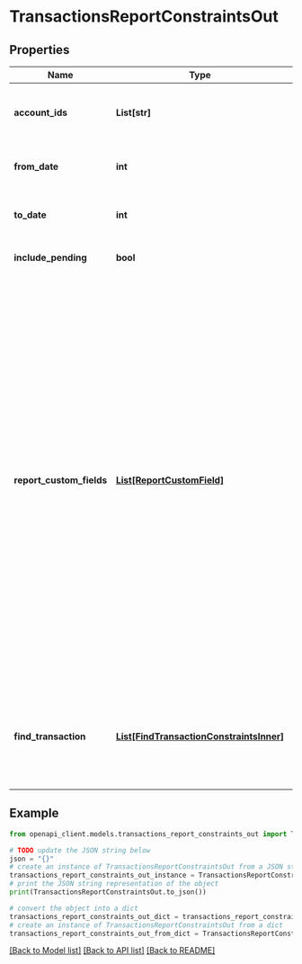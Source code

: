 # TransactionsReportConstraintsOut


## Properties

Name | Type | Description | Notes
------------ | ------------- | ------------- | -------------
**account_ids** | **List[str]** | An array of account IDs to be included in the report (all accounts will be included if not set) | [optional] 
**from_date** | **int** | A date in Unix epoch time (in seconds). See: [Handling Epoch Dates and Times](https://developer.mastercard.com/open-banking-us/documentation/codes-and-formats/). | [optional] 
**to_date** | **int** | A date in Unix epoch time (in seconds). See: [Handling Epoch Dates and Times](https://developer.mastercard.com/open-banking-us/documentation/codes-and-formats/). | [optional] 
**include_pending** | **bool** | If pending transactions must be included | [optional] [default to False]
**report_custom_fields** | [**List[ReportCustomField]**](ReportCustomField.md) | The &#x60;reportCustomFields&#x60; parameter is used when experiences are associated with a credit decisioning report.  Designate up to 5 custom fields that you&#39;d like associated with the report when it&#39;s generated. Every custom field consists of three variables: &#x60;label&#x60;, &#x60;value&#x60;, and &#x60;shown&#x60;. The &#x60;shown&#x60; variable is \&quot;true\&quot; or \&quot;false\&quot;. * \&quot;true\&quot;: (default) display the custom field in the PDF report * \&quot;false\&quot;: don&#39;t display the custom field in the PDF report  For an experience that generates multiple reports, the &#x60;reportCustomFields&#x60; parameter gets passed to all reports.  All custom fields display in the Reseller Billing API. | [optional] 
**find_transaction** | [**List[FindTransactionConstraintsInner]**](FindTransactionConstraintsInner.md) | An array of parameters used to return transactions matching the given criteria. The presence of multiple parameters will be treated as an **AND**  function. | [optional] 

## Example

```python
from openapi_client.models.transactions_report_constraints_out import TransactionsReportConstraintsOut

# TODO update the JSON string below
json = "{}"
# create an instance of TransactionsReportConstraintsOut from a JSON string
transactions_report_constraints_out_instance = TransactionsReportConstraintsOut.from_json(json)
# print the JSON string representation of the object
print(TransactionsReportConstraintsOut.to_json())

# convert the object into a dict
transactions_report_constraints_out_dict = transactions_report_constraints_out_instance.to_dict()
# create an instance of TransactionsReportConstraintsOut from a dict
transactions_report_constraints_out_from_dict = TransactionsReportConstraintsOut.from_dict(transactions_report_constraints_out_dict)
```
[[Back to Model list]](../README.md#documentation-for-models) [[Back to API list]](../README.md#documentation-for-api-endpoints) [[Back to README]](../README.md)


